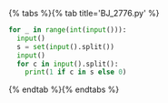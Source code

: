{% tabs %}{% tab title='BJ_2776.py' %}

```py
for _ in range(int(input())):
  input()
  s = set(input().split())
  input()
  for c in input().split():
    print(1 if c in s else 0)
```

{% endtab %}{% endtabs %}
